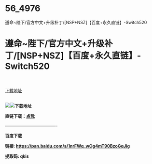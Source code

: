 # 56_4976
遵命~陛下/官方中文+升级补丁/[NSP+NSZ]【百度+永久直链】-Switch520
# 遵命~陛下/官方中文+升级补丁/[NSP+NSZ]【百度+永久直链】-Switch520
 <br/></br>
[下载地址](https://www.switch520.cc/article/4976 "下载地址")
<br/></br>

<p><span><strong><img src="https://ae01.alicdn.com/kf/U0ce95127d28a4baaace1dc0959ee7642Z.jpg"><img src="https://ae01.alicdn.com/kf/Ue9e4868083fa46cf98b6ce090d27e7243.jpg">下载地址</strong></span></p>
<p><span><strong>直链下载：</strong></span><span><strong><a href="https://lingering-term-1373.iyaya.workers.dev/Yes%252C%2520Your%2520Grace%2520%255BNSZ%255D/Yes%2C%2520Your%2520Grace%2520%5BNSZ%5D.zip?rootId=0ACOuKEN8kLBXUk9PVA" target="_self" rel="noopener noreferrer">点我</a></strong></span></p>
<p><span>————————————-</span></p>
<p><strong><span>百度下载</span></strong></p>
<p><strong><span>链接: </span><span><a href="https://pan.baidu.com/s/1nrFWq_wOg4mT90BzoGqJig" target="_self" rel="noopener noreferrer">https://pan.baidu.com/s/1nrFWq_wOg4mT90BzoGqJig</a>&nbsp;</span></strong></p>
<p><strong><span>提取码: qkis</span></strong></p>
